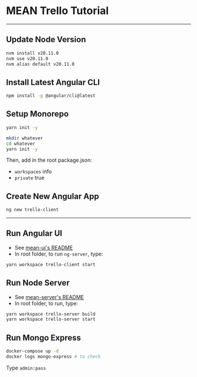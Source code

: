 # MEAN Trello Tutorial

---

## Update Node Version

```bash
nvm install v20.11.0
nvm use v20.11.0
nvm alias default v20.11.0
```


## Install Latest Angular CLI

```bash
npm install -g @angular/cli@latest
```


## Setup Monorepo

```bash
yarn init -y

mkdir whatever
cd whatever
yarn init -y
```

Then, add in the root package.json:
- `workspaces` info
- `private` true


## Create New Angular App

```bash
ng new trello-client
```

---

## Run Angular UI

- See [mean-ui\'s README](mean-ui/README.md)
- In root folder, to run `ng-server`, type:

```bash
yarn workspace trello-client start
```

## Run Node Server

- See [mean-server\'s README](mean-server/README.md)
- In root folder, to run, type:

```bash
yarn workspace trello-server build
yarn workspace trello-server start
```

## Run Mongo Express

```bash
docker-compose up -d
docker logs mongo-express # to check
```
Type `admin:pass`
